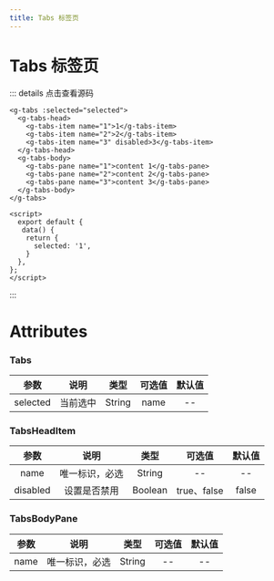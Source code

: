 ```yaml
---
title: Tabs 标签页
---
```

# Tabs 标签页

<tabs-demos></tabs-demos>

::: details 点击查看源码
```vue
<g-tabs :selected="selected">
  <g-tabs-head>
    <g-tabs-item name="1">1</g-tabs-item>
    <g-tabs-item name="2">2</g-tabs-item>
    <g-tabs-item name="3" disabled>3</g-tabs-item>
  </g-tabs-head>
  <g-tabs-body>
    <g-tabs-pane name="1">content 1</g-tabs-pane>
    <g-tabs-pane name="2">content 2</g-tabs-pane>
    <g-tabs-pane name="3">content 3</g-tabs-pane>
  </g-tabs-body>
</g-tabs>

<script>
  export default {
   data() {
    return {
      selected: '1',
    }
  },
};
</script>
```
:::
# Attributes

### Tabs

|参数| 说明 |  类型  | 可选值 | 默认值 |
| :-------------: |:-------------:| :-----:|:-----:|:-----:|
|selected| 当前选中 | String |name| --

### TabsHeadItem 
|参数| 说明 |  类型  | 可选值 | 默认值 |
| :-------------: |:-------------:| :-----:|:-----:|:-----:|
|name| 唯一标识，必选 | String |--|-- 
|disabled|设置是否禁用|Boolean|true、false|false

### TabsBodyPane
|参数| 说明 |  类型  | 可选值 | 默认值 |
| :-------------: |:-------------:| :-----:|:-----:|:-----:|
|name| 唯一标识，必选 | String |--|-- 